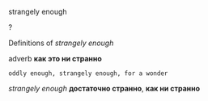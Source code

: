 strangely enough

?


Definitions of _strangely enough_

adverb
**как это ни странно**

    oddly enough, strangely enough, for a wonder

_strangely enough_
**достаточно странно**, **как ни странно**